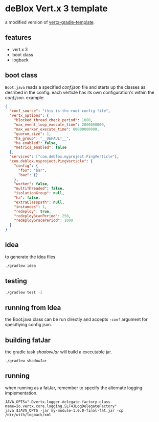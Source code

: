 # deBlox Vert.x 3 template

a modified version of [vertx-gradle-template](https://github.com/vert-x/vertx-gradle-template). 

## features
* vert.x 3
* boot class
* logback

## boot class
`Boot.java` reads a specified *conf.json* file and starts up the classes as desribed in the config. each verticle has its own configuration's within the *conf.json*. example:

```json
{
  "conf_source": "this is the root config file",
  "vertx_options": {
    "blocked_thread_check_period": 1000,
    "max_event_loop_execute_time": 2000000000,
    "max_worker_execute_time": 60000000000,
    "quorum_size": 1,
    "ha_group": "__DEFAULT__",
    "ha_enabled": false,
    "metrics_enabled": false
  },
  "services": ["com.deblox.myproject.PingVerticle"],
  "com.deblox.myproject.PingVerticle": {
    "config": {
      "foo": "bar",
      "baz": {}
    },
    "worker": false,
    "multiThreaded": false,
    "isolationGroup": null,
    "ha": false,
    "extraClasspath": null,
    "instances": 1,
    "redeploy": true,
    "redeployScanPeriod": 250,
    "redeployGracePeriod": 1000
  }
}
```

## idea
to generate the idea files

```sh
./gradlew idea
```

## testing

```sh
./gradlew test -i
```

## running from Idea
the Boot.java class can be run directly and accepts `-conf` argument for specifiying config json.


## building fatJar
the gradle task *shadowJar* will build a executable jar.

```
./gradlew shadowJar
```

## running
when running as a fatJar, remember to specify the alternate logging implementation.


```
JAVA_OPTS="-Dvertx.logger-delegate-factory-class-name=io.vertx.core.logging.SLF4JLogDelegateFactory"
java $JAVA_OPTS -jar my-module-1.0.0-final-fat.jar -cp /dir/with/logback/xml
```

